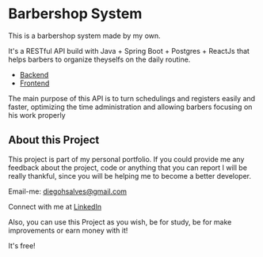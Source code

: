 # Barbershop System

This is a barbershop system made by my own.

It's a RESTful API build with Java + Spring Boot + Postgres + ReactJs that helps barbers to organize theyselfs on the daily routine.

- [Backend](https://github.com/diegohsalves/fullstack-barbearia/tree/main/backend)
- [Frontend](https://github.com/diegohsalves/fullstack-barbearia/tree/main/frontend)

The main purpose of this API is to turn schedulings and registers easily and faster, optimizing the time administration and allowing barbers focusing on his work properly

## About this Project

This project is part of my personal portfolio. If you could provide me any feedback about the project, code or anything that you can report I will be really thankful, since you will be helping me to become a better developer.

Email-me: diegohsalves@gmail.com

Connect with me at [LinkedIn](https://www.linkedin.com/in/devdiegohsalves/)

Also, you can use this Project as you wish, be for study, be for make improvements or earn money with it!

It's free!
